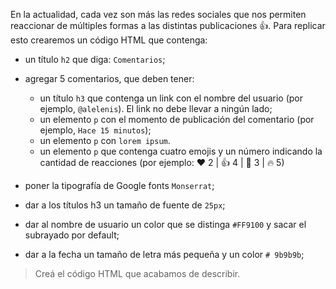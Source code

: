 En la actualidad, cada vez son más las redes sociales que nos permiten reaccionar de múltiples formas a las distintas publicaciones :thumbsup:. Para replicar esto crearemos un código HTML que contenga:

- un título `h2` que diga: `Comentarios`;
- agregar 5 comentarios, que deben tener:
  - un título `h3` que contenga un link con el nombre del usuario (por ejemplo, `@alelenis`). El link no debe llevar a ningún lado;
  - un elemento `p` con el momento de publicación del comentario (por ejemplo, `Hace 15 minutos`);
  - un elemento `p` con `lorem ipsum`.
  - un elemento `p` que contenga cuatro emojis y un número indicando la cantidad de reacciones (por ejemplo: ❤️️ 2 | 👍 4 | 👏 3 | 🔥 5)

- poner la tipografía de Google fonts `Monserrat`;
- dar a los títulos h3 un tamaño de fuente de `25px`;
- dar al nombre de usuario un color que se distinga `#FF9100` y sacar el subrayado por default;
- dar a la fecha un tamaño de letra más pequeña y un color `# 9b9b9b`;

> Creá el código HTML que acabamos de describir.